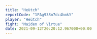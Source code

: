 ```yaml
---
title: "Heùtch"
reportCode: "1FAg938n7dc4hmkY"
player: "Heùtch"
fight: "Maiden of Virtue"
date: 2021-09-12T20:20:12.967000+00:00
---
```

